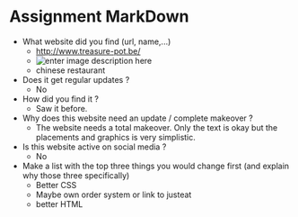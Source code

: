# Assignment MarkDown
  * What website did you find (url, name,...)
    * http://www.treasure-pot.be/
    * ![enter image description here](http://www.treasure-pot.be/Afbeeldingen/head.jpg)
    * chinese restaurant
  * Does it get regular updates ?
    * No
  * How did you find it ?
    * Saw it before.
  * Why does this website need an update / complete makeover ?
    * The website needs a total makeover. Only the text is okay but the placements and graphics is very simplistic.
  * Is this website active on social media ?
    * No
  * Make a list with the top three things you would change first (and explain why those three specifically)
    * Better CSS
    * Maybe own order system or link to justeat
    * better HTML